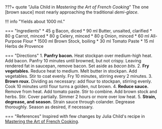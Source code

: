 ???+ quote "Julia Child in _Mastering the Art of French Cooking_"
    The one [brown sauce] most nearly approaching the traditional *demi-glace*.

!!! info "Yields about 1000 ml."

=== "Ingredients"
    * 45 g Bacon, diced
    * 90 ml Butter, unsalted, clarified
    * 80 g Carrot, minced
    * 80 g Celery, minced
    * 80 g Onion, minced
    * 60 ml All-Purpose Flour
    * 1500 ml Brown Stock, boiling
    * 30 ml Tomato Paste
    * 15 ml Herbs de Provence

=== "Directions"
    1. **Panfry bacon.** Heat stockpan over medium-high heat. Add bacon. Panfry 10 minutes until browned, but not crispy. Leaving rendered fat in saucepan, remove bacon. Set aside as *bacon bits*.
    2. **Fry vegetables.** Reduce heat to medium. Melt butter in stockpan. Add vegetables. Stir to coat evenly. Fry 10 minutes, stirring every 2 minutes.
    3. **Brown roux.** Dividing as necessary: add flour to stockpan, stirring evenly. Cook 10 minutes until flour turns a golden, nut brown.
    4. **Reduce sauce.** Remove from heat. Add tomato paste. Stir to combine. Add brown stock and herbs. Stir. Cover partially. Simmer 2 hours or more over low heat.
    5. **Strain, degrease, and season.** Strain sauce through colander. Degrease thoroughly. Season as desired, if necessary.

=== "References"
    Inspired with few changes by Julia Child's recipe in [Mastering the Art of French Cooking](https://www.amazon.com/Mastering-Art-French-Cooking-Vol/dp/0375413405).
